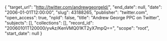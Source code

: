{
  "target_url": "http://twitter.com/andrewgeorgeld/", 
  "end_date": null, 
  "date": "2006-01-01T12:00:00", 
  "slug": 43188265, 
  "publisher": "twitter.com", 
  "open_access": true, 
  "npld": false, 
  "title": "Andrew George PPC on Twitter", 
  "subjects": [], 
  "collections": [], 
  "record_id": "20060101T120000/yvAz/KenVMQ01KT2yX7mpQ==", 
  "scope": "root", 
  "start_date": null
}

